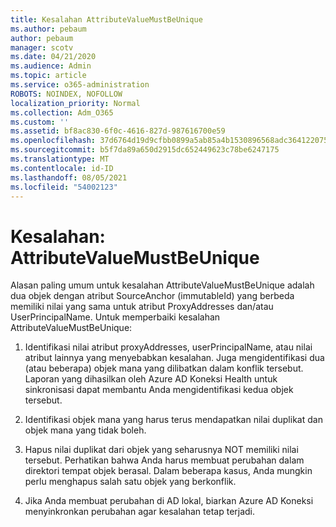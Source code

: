 ```yaml
---
title: Kesalahan AttributeValueMustBeUnique
ms.author: pebaum
author: pebaum
manager: scotv
ms.date: 04/21/2020
ms.audience: Admin
ms.topic: article
ms.service: o365-administration
ROBOTS: NOINDEX, NOFOLLOW
localization_priority: Normal
ms.collection: Adm_O365
ms.custom: ''
ms.assetid: bf8ac830-6f0c-4616-827d-987616700e59
ms.openlocfilehash: 37d6764d19d9cfbb0899a5ab85a4b1530896568adc364122075b7d6f2a32970a
ms.sourcegitcommit: b5f7da89a650d2915dc652449623c78be6247175
ms.translationtype: MT
ms.contentlocale: id-ID
ms.lasthandoff: 08/05/2021
ms.locfileid: "54002123"
---
```

# <a name="error-attributevaluemustbeunique"></a>Kesalahan: AttributeValueMustBeUnique

Alasan paling umum untuk kesalahan AttributeValueMustBeUnique adalah dua objek dengan atribut SourceAnchor (immutableId) yang berbeda memiliki nilai yang sama untuk atribut ProxyAddresses dan/atau UserPrincipalName. Untuk memperbaiki kesalahan AttributeValueMustBeUnique:
  
1. Identifikasi nilai atribut proxyAddresses, userPrincipalName, atau nilai atribut lainnya yang menyebabkan kesalahan. Juga mengidentifikasi dua (atau beberapa) objek mana yang dilibatkan dalam konflik tersebut. Laporan yang dihasilkan oleh Azure AD Koneksi Health untuk sinkronisasi dapat membantu Anda mengidentifikasi kedua objek tersebut.
    
2. Identifikasi objek mana yang harus terus mendapatkan nilai duplikat dan objek mana yang tidak boleh.
    
3. Hapus nilai duplikat dari objek yang seharusnya NOT memiliki nilai tersebut. Perhatikan bahwa Anda harus membuat perubahan dalam direktori tempat objek berasal. Dalam beberapa kasus, Anda mungkin perlu menghapus salah satu objek yang berkonflik.
    
4. Jika Anda membuat perubahan di AD lokal, biarkan Azure AD Koneksi menyinkronkan perubahan agar kesalahan tetap terjadi.
    

